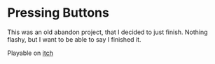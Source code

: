 # Pressing Buttons

This was an old abandon project, that I decided to just finish. Nothing flashy, but I want to be able to say I finished it. 

Playable on [itch](https://sugarvoid.itch.io/pressing-buttons)
